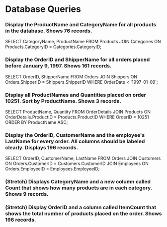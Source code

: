 # Database Queries

### Display the ProductName and CategoryName for all products in the database. Shows 76 records.

SELECT CategoryName, ProductName FROM Products
JOIN Categories
ON Products.CategoryID = Categories.CategoryID;

### Display the OrderID and ShipperName for all orders placed before January 9, 1997. Shows 161 records.

SELECT OrderID, ShipperName FROM Orders
JOIN Shippers
ON Orders.ShipperID = Shippers.ShipperID
WHERE OrderDate < '1997-01-09';

### Display all ProductNames and Quantities placed on order 10251. Sort by ProductName. Shows 3 records.

SELECT ProductName, Quantity FROM OrderDetails
JOIN Products
ON OrderDetails.ProductID = Products.ProductID
WHERE OrderID = 10251
ORDER BY ProductName ASC;

### Display the OrderID, CustomerName and the employee's LastName for every order. All columns should be labeled clearly. Displays 196 records.

SELECT OrderID, CustomerName, LastName FROM Orders
JOIN Customers
ON Orders.CustomerID = Customers.CustomerID
JOIN Employees
ON Orders.EmployeeID = Employees.EmployeeID;

### (Stretch)  Displays CategoryName and a new column called Count that shows how many products are in each category. Shows 9 records.

### (Stretch) Display OrderID and a  column called ItemCount that shows the total number of products placed on the order. Shows 196 records. 